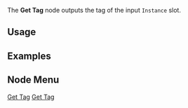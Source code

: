 <languages></languages> <translate>

The **Get Tag** node outputs the tag of the input `Instance` slot.

## Usage

## Examples

## Node Menu

</translate>

[Get Tag](Category:Protoflux{{#translation:}} "wikilink") [Get
Tag](Category:Protoflux:Slots{{#translation:}} "wikilink")
